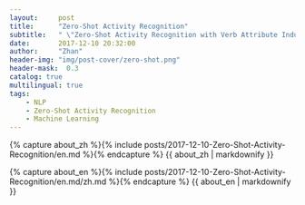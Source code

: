 ```yaml
---
layout:     post
title:      "Zero-Shot Activity Recognition"
subtitle:   " \"Zero-Shot Activity Recognition with Verb Attribute Induction!\""
date:       2017-12-10 20:32:00
author:     "Zhan"
header-img: "img/post-cover/zero-shot.png"
header-mask:  0.3
catalog: true
multilingual: true
tags:
    - NLP
    - Zero-Shot Activity Recognition
    - Machine Learning
---
```


<!-- Chinese Version -->
<div class="zh post-container">

{% capture about_zh %}{% include posts/2017-12-10-Zero-Shot-Activity-Recognition/en.md %}{% endcapture %}
{{ about_zh | markdownify }}

</div>

<!-- English Version -->
<div class="en post-container">

{% capture about_en %}{% include posts/2017-12-10-Zero-Shot-Activity-Recognition/en.md/zh.md %}{% endcapture %}
{{ about_en | markdownify }}

</div>


